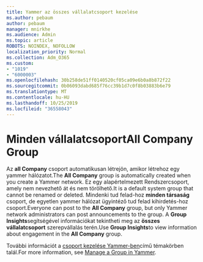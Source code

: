 ```yaml
---
title: Yammer az összes vállalatcsoport kezelése
ms.author: pebaum
author: pebaum
manager: mnirkhe
ms.audience: Admin
ms.topic: article
ROBOTS: NOINDEX, NOFOLLOW
localization_priority: Normal
ms.collection: Adm_O365
ms.custom:
- "1019"
- "6000003"
ms.openlocfilehash: 30b258de51ff0140520cf05ca09e6b0a8b872f22
ms.sourcegitcommit: 0b06093dabd685f76cc39b1d7c0f8b03883b6e79
ms.translationtype: MT
ms.contentlocale: hu-HU
ms.lasthandoff: 10/25/2019
ms.locfileid: "36558043"
---
```

# <a name="all-company-group"></a><span data-ttu-id="4e4b1-102">Minden vállalatcsoport</span><span class="sxs-lookup"><span data-stu-id="4e4b1-102">All Company Group</span></span>

<span data-ttu-id="4e4b1-103">Az **all Company** csoport automatikusan létrejön, amikor létrehoz egy yammer hálózatot.</span><span class="sxs-lookup"><span data-stu-id="4e4b1-103">The **All Company** group is automatically created when you create a Yammer network.</span></span> <span data-ttu-id="4e4b1-104">Ez egy alapértelmezett Rendszercsoport, amely nem nevezhető át és nem törölhető.</span><span class="sxs-lookup"><span data-stu-id="4e4b1-104">It is a default system group that cannot be renamed or deleted.</span></span> <span data-ttu-id="4e4b1-105">Mindenki tud felad-hoz **minden társaság** csoport, de egyetlen yammer hálózat ügyintéző tud felad kihirdetés-hoz csoport.</span><span class="sxs-lookup"><span data-stu-id="4e4b1-105">Everyone can post to the **All Company** group, but only Yammer network administrators can post announcements to the group.</span></span> <span data-ttu-id="4e4b1-106">A **Group Insights**segítségével információkat tekintheti meg az **összes vállalatcsoport** szerepvállalás terén.</span><span class="sxs-lookup"><span data-stu-id="4e4b1-106">Use **Group Insights**to view information about engagement in the **All Company** group.</span></span>

<span data-ttu-id="4e4b1-107">További információt a [csoport kezelése Yammer-ben](https://support.office.com/article/Manage-a-group-in-Yammer-6e05c6d6-5548-4c88-89cd-e6757a514ef2)című témakörben talál.</span><span class="sxs-lookup"><span data-stu-id="4e4b1-107">For more information, see [Manage a Group in Yammer](https://support.office.com/article/Manage-a-group-in-Yammer-6e05c6d6-5548-4c88-89cd-e6757a514ef2).</span></span>
